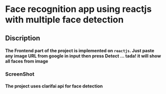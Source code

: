 # Face recognition app using reactjs with multiple face detection



## Discription
#### The Frontend part of the project is implemented on  `reactjs`.  Just paste any image URL from google in input then press Detect ... tada! it will show all faces from image

### ScreenShot
#### The project uses clarifai api for face detection
